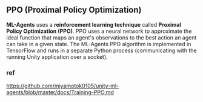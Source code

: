 ## PPO (Proximal Policy Optimization)

**ML-Agents** uses a **reinforcement learning technique** called **Proximal Policy Optimization (PPO)**. PPO uses a neural network to approximate the ideal function that maps an agent's observations to the best action an agent can take in a given state. The ML-Agents PPO algorithm is implemented in TensorFlow and runs in a separate Python process (communicating with the running Unity application over a socket).


### ref
https://github.com/miyamotok0105/unity-ml-agents/blob/master/docs/Training-PPO.md
